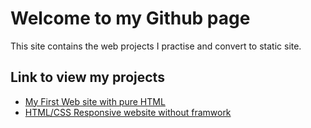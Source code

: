 # Welcome to my Github page

This site contains the web projects I practise and convert to static site.

## Link to view my projects
<ul>
    <li><a href="https://sahapat.github.io/InspireTale_FirstWebsite/">My First Web site with pure HTML</a></li>
    <li><a href="https://sahapat.github.io/HTML-CSS-Responsive-Learn/">HTML/CSS Responsive website without framwork</a></li>
</ul>
